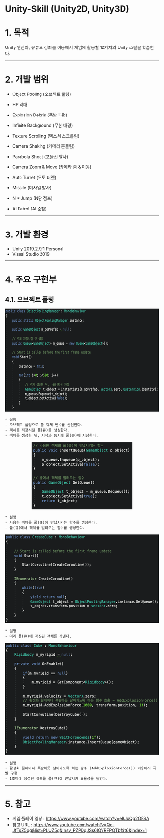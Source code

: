 Unity-Skill (Unity2D, Unity3D)
======================

# 1. 목적
Unity 엔진과, 유튜브 강좌를 이용해서 게임에 활용할 12가지의 Unity 스킬을 학습한다.

****
# 2. 개발 범위
* Object Pooling (오브젝트 풀링)

* HP 막대

* Explosion Debris (폭발 파편)

* Infinite Background (무한 배경)

* Texture Scrolling (텍스쳐 스크롤링)

* Camera Shaking (카메라 흔들림)

* Parabola Shoot (포물선 발사)

* Camera Zoom & Move (카메라 줌 & 이동)

* Auto Turret (오토 터렛)

* Missile (미사일 발사)

* N * Jump (N단 점프)

* AI Patrol (AI 순찰)

****
# 3. 개발 환경
* Unity 2019.2.9f1 Personal
* Visual Studio 2019

****
# 4. 주요 구현부
## 4.1. 오브젝트 풀링
<p align="center">
<img src="https://github.com/Jeongwonseok/Portfolio_JWS/blob/master/image/Skill/object1.png" width="678" height="336"><br>
</p>

```
* 설명
- 오브젝트 풀링으로 쓸 객체 변수를 선언한다.
- 객체를 저장시킬 풀(큐)를 생성한다.
- 객체를 생성한 뒤, 시작과 동시에 풀(큐)에 저장한다.
```

<p align="center">
<img src="https://github.com/Jeongwonseok/Portfolio_JWS/blob/master/image/Skill/object2.png" width="330" height="220"><br>
</p>

```
* 설명
- 사용한 객체를 풀(큐)에 반납시키는 함수를 생성한다.
- 풀(큐)에서 객체를 빌려오는 함수를 생성한다.
```

<p align="center">
<img src="https://github.com/Jeongwonseok/Portfolio_JWS/blob/master/image/Skill/object3.png" width="547" height="290"><br>
</p>

```
* 설명
- 미리 풀(큐)에 저장된 객체를 꺼낸다.
```

<p align="center">
<img src="https://github.com/Jeongwonseok/Portfolio_JWS/blob/master/image/Skill/object4.png" width="516" height="366"><br>
</p>

```
* 설명
- 활성화 될때마다 폭발하듯 날아가도록 하는 함수 (AddExplosionForce()) 이용해서 폭발 구현
- 1초마다 생성된 큐브를 풀(큐)에 반납시켜 효율성을 높인다.
```
 
****
# 5. 참고
* 게임 플레이 영상 : https://www.youtube.com/watch?v=eBJxQg2OESA
* 참고 URL : https://www.youtube.com/watch?v=Qc-JfTpZ5qg&list=PLUZ5gNInsv_PZPDqJSs6IQVRFPQTbf9t6&index=1
